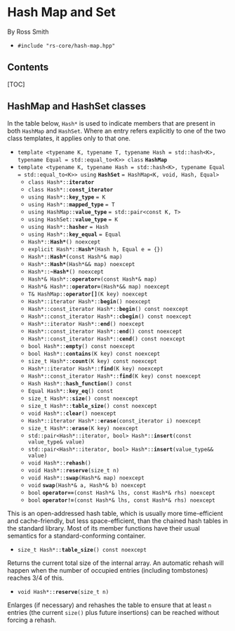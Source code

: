 # Hash Map and Set #

By Ross Smith

* `#include "rs-core/hash-map.hpp"`

## Contents ##

[TOC]

## HashMap and HashSet classes ##

<!-- DEFN -->
In the table below, `Hash*` is used to indicate members that are present in
both `HashMap` and `HashSet`. Where an entry refers explicitly to one of the
two class templates, it applies only to that one.

<!-- TEXT -->
* `template <typename K, typename T, typename Hash = std::hash<K>, typename Equal = std::equal_to<K>> class` **`HashMap`**
* `template <typename K, typename Hash = std::hash<K>, typename Equal = std::equal_to<K>> using` **`HashSet`** `= HashMap<K, void, Hash, Equal>`
    * `class Hash*::`**`iterator`**
    * `class Hash*::`**`const_iterator`**
    * `using Hash*::`**`key_type`** `= K`
    * `using Hash*::`**`mapped_type`** `= T`
    * `using HashMap::`**`value_type`** `= std::pair<const K, T>`
    * `using HashSet::`**`value_type`** `= K`
    * `using Hash*::`**`hasher`** `= Hash`
    * `using Hash*::`**`key_equal`** `= Equal`
    * `Hash*::`**`Hash*`**`() noexcept`
    * `explicit Hash*::`**`Hash*`**`(Hash h, Equal e = {})`
    * `Hash*::`**`Hash*`**`(const Hash*& map)`
    * `Hash*::`**`Hash*`**`(Hash*&& map) noexcept`
    * `Hash*::`**`~Hash*`**`() noexcept`
    * `Hash*& Hash*::`**`operator=`**`(const Hash*& map)`
    * `Hash*& Hash*::`**`operator=`**`(Hash*&& map) noexcept`
    * `T& HashMap::`**`operator[]`**`(K key) noexcept`
    * `Hash*::iterator Hash*::`**`begin`**`() noexcept`
    * `Hash*::const_iterator Hash*::`**`begin`**`() const noexcept`
    * `Hash*::const_iterator Hash*::`**`cbegin`**`() const noexcept`
    * `Hash*::iterator Hash*::`**`end`**`() noexcept`
    * `Hash*::const_iterator Hash*::`**`end`**`() const noexcept`
    * `Hash*::const_iterator Hash*::`**`cend`**`() const noexcept`
    * `bool Hash*::`**`empty`**`() const noexcept`
    * `bool Hash*::`**`contains`**`(K key) const noexcept`
    * `size_t Hash*::`**`count`**`(K key) const noexcept`
    * `Hash*::iterator Hash*::`**`find`**`(K key) noexcept`
    * `Hash*::const_iterator Hash*::`**`find`**`(K key) const noexcept`
    * `Hash Hash*::`**`hash_function`**`() const`
    * `Equal Hash*::`**`key_eq`**`() const`
    * `size_t Hash*::`**`size`**`() const noexcept`
    * `size_t Hash*::`**`table_size`**`() const noexcept`
    * `void Hash*::`**`clear`**`() noexcept`
    * `Hash*::iterator Hash*::`**`erase`**`(const_iterator i) noexcept`
    * `size_t Hash*::`**`erase`**`(K key) noexcept`
    * `std::pair<Hash*::iterator, bool> Hash*::`**`insert`**`(const value_type& value)`
    * `std::pair<Hash*::iterator, bool> Hash*::`**`insert`**`(value_type&& value)`
    * `void Hash*::`**`rehash`**`()`
    * `void Hash*::`**`reserve`**`(size_t n)`
    * `void Hash*::`**`swap`**`(Hash*& map) noexcept`
    * `void` **`swap`**`(Hash*& a, Hash*& b) noexcept`
    * `bool` **`operator==`**`(const Hash*& lhs, const Hash*& rhs) noexcept`
    * `bool` **`operator!=`**`(const Hash*& lhs, const Hash*& rhs) noexcept`

This is an open-addressed hash table, which is usually more time-efficient and
cache-friendly, but less space-efficient, than the chained hash tables in the
standard library. Most of its member functions have their usual semantics for
a standard-conforming container.

* `size_t Hash*::`**`table_size`**`() const noexcept`

Returns the current total size of the internal array. An automatic rehash will
happen when the number of occupied entries (including tombstones) reaches 3/4
of this.

* `void Hash*::`**`reserve`**`(size_t n)`

Enlarges (if necessary) and rehashes the table to ensure that at least `n`
entries (the current `size()` plus future insertions) can be reached without
forcing a rehash.
